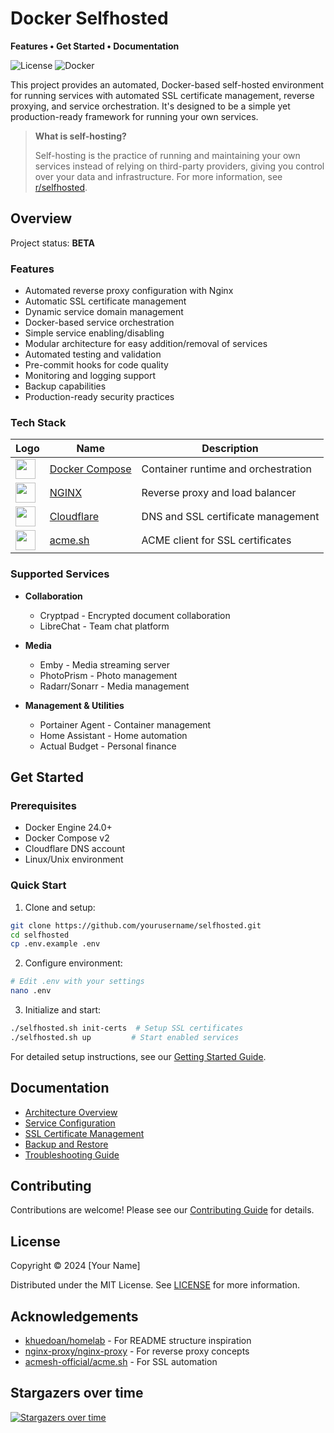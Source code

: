 # Docker Selfhosted

**Features • Get Started • Documentation**

![License](https://img.shields.io/badge/license-MIT-blue.svg)
![Docker](https://img.shields.io/badge/docker-%230db7ed.svg?logo=docker&logoColor=white)

This project provides an automated, Docker-based self-hosted environment for running services with automated SSL certificate management, reverse proxying, and service orchestration. It's designed to be a simple yet production-ready framework for running your own services.

> **What is self-hosting?**
>
> Self-hosting is the practice of running and maintaining your own services instead of relying on third-party providers, giving you control over your data and infrastructure. For more information, see [r/selfhosted](https://www.reddit.com/r/selfhosted/wiki/index).

## Overview

Project status: **BETA**

### Features

- Automated reverse proxy configuration with Nginx
- Automatic SSL certificate management
- Dynamic service domain management
- Docker-based service orchestration
- Simple service enabling/disabling
- Modular architecture for easy addition/removal of services
- Automated testing and validation
- Pre-commit hooks for code quality
- Monitoring and logging support
- Backup capabilities
- Production-ready security practices

### Tech Stack

| Logo | Name | Description |
|------|------|-------------|
| <img src="https://raw.githubusercontent.com/docker/compose/main/logo.png" width="32"> | [Docker Compose](https://docs.docker.com/compose/) | Container runtime and orchestration |
| <img src="https://nginx.org/img/nginx_logo.png" width="32"> | [NGINX](https://www.nginx.com) | Reverse proxy and load balancer |
| <img src="https://www.cloudflare.com/img/logo-cloudflare-dark.svg" width="32"> | [Cloudflare](https://www.cloudflare.com) | DNS and SSL certificate management |
| <img src="https://github.com/acmesh-official/acme.sh/raw/master/wiki/logo.png" width="32"> | [acme.sh](https://github.com/acmesh-official/acme.sh) | ACME client for SSL certificates |

### Supported Services

- **Collaboration**
  - Cryptpad - Encrypted document collaboration
  - LibreChat - Team chat platform

- **Media**
  - Emby - Media streaming server
  - PhotoPrism - Photo management
  - Radarr/Sonarr - Media management

- **Management & Utilities**
  - Portainer Agent - Container management
  - Home Assistant - Home automation
  - Actual Budget - Personal finance

## Get Started

### Prerequisites

- Docker Engine 24.0+
- Docker Compose v2
- Cloudflare DNS account
- Linux/Unix environment

### Quick Start

1. Clone and setup:
```bash
git clone https://github.com/yourusername/selfhosted.git
cd selfhosted
cp .env.example .env
```

2. Configure environment:
```bash
# Edit .env with your settings
nano .env
```

3. Initialize and start:
```bash
./selfhosted.sh init-certs  # Setup SSL certificates
./selfhosted.sh up         # Start enabled services
```

For detailed setup instructions, see our [Getting Started Guide](docs/getting-started.md).

## Documentation

- [Architecture Overview](docs/architecture.md)
- [Service Configuration](docs/services.md)
- [SSL Certificate Management](docs/ssl.md)
- [Backup and Restore](docs/backup.md)
- [Troubleshooting Guide](docs/troubleshooting.md)

## Contributing

Contributions are welcome! Please see our [Contributing Guide](CONTRIBUTING.md) for details.

## License

Copyright © 2024 [Your Name]

Distributed under the MIT License. See [LICENSE](LICENSE) for more information.

## Acknowledgements

- [khuedoan/homelab](https://github.com/khuedoan/homelab) - For README structure inspiration
- [nginx-proxy/nginx-proxy](https://github.com/nginx-proxy/nginx-proxy) - For reverse proxy concepts
- [acmesh-official/acme.sh](https://github.com/acmesh-official/acme.sh) - For SSL automation

## Stargazers over time

[![Stargazers over time](https://starchart.cc/yourusername/selfhosted.svg)](https://starchart.cc/yourusername/selfhosted)
